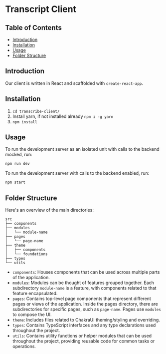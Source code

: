 # Transcript Client

## Table of Contents

- [Introduction](#introduction)
- [Installation](#installation)
- [Usage](#usage)
- [Folder Structure](#folder-structure)

## Introduction<a name="introduction"></a>

Our client is written in React and scaffolded with `create-react-app`.

## Installation<a name="installation"></a>

1. `cd transcribe-client/`
2. Install yarn, if not installed already `npm i -g yarn`
3. `npm install`
   

## Usage<a name="usage"></a>

To run the development server as an isolated unit with calls to the backend mocked, run:

```sh
npm run dev
```

To run the development server with calls to the backend enabled, run:

```sh
npm start
```

## Folder Structure<a name="folder-structure"></a>

Here's an overview of the main directories:

```
src
├── components
├── modules
│   └── module-name
├── pages
│   └── page-name
├── theme
│   ├── components
│   └── foundations
├── types
└── utils
```

- `components`: Houses components that can be used across multiple parts of the application.
- `modules`: Modules can be thought of features grouped together. Each subdirectory `module-name` is a feature, with components related to that feature encapsulated.
- `pages`: Contains top-level page components that represent different pages or views of the application. Inside the pages directory, there are subdirectories for specific pages, such as `page-name`. Pages use `modules` to compose the UI.
- `theme`: Includes files related to ChakraUI theming/styling and overriding.
- `types`: Contains TypeScript interfaces and any type declarations used throughout the project.
- `utils`: Contains utility functions or helper modules that can be used throughout the project, providing reusable code for common tasks or operations.

